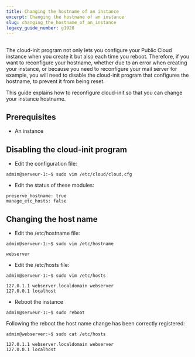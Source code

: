 ```yaml
---
title: Changing the hostname of an instance
excerpt: Changing the hostname of an instance
slug: changing_the_hostname_of_an_instance
legacy_guide_number: g1928
---
```



## 
The cloud-init program not only lets you configure your Public Cloud instance when you create it but also each time you reboot. 
Therefore, if you want to reconfigure your hostname, whether due to an error when creating your instance, or because you need to reconfigure your mail server for example, you will need to disable the cloud-init program that configures the hostname, to prevent it from being reset. 

This guide explains how to reconfigure cloud-init so that you can change your instance hostname.


## Prerequisites

- An instance




## Disabling the cloud-init program

- Edit the configuration file:

```
admin@serveur-1:~$ sudo vim /etc/cloud/cloud.cfg
```


- Edit the status of these modules:

```
preserve_hostname: true
manage_etc_hosts: false
```





## Changing the host name

- Edit the /etc/hostname file:

```
admin@serveur-1:~$ sudo vim /etc/hostname

webserver
```


- Edit the /etc/hosts file:

```
admin@serveur-1:~$ sudo vim /etc/hosts

127.0.1.1 webserver.localdomain webserver
127.0.0.1 localhost
```


- Reboot the instance 

```
admin@serveur-1:~$ sudo reboot
```



Following the reboot the host name change has been correctly registered:

```
admin@webserver:~$ sudo cat /etc/hosts

127.0.1.1 webserver.localdomain webserver
127.0.0.1 localhost
```




## 
 

